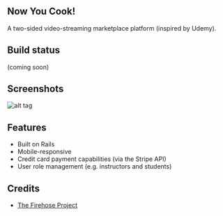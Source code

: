 ## Now You Cook!
A two-sided video-streaming marketplace platform (inspired by Udemy).

## Build status

(coming soon)

## Screenshots
![alt tag](https://image.ibb.co/n9fGFo/nowyoucook_screenshot.png)

## Features
* Built on Rails
* Mobile-responsive
* Credit card payment capabilities (via the Stripe API)
* User role management (e.g. instructors and students)

## Credits
* [The Firehose Project](https://thefirehoseproject.com)
